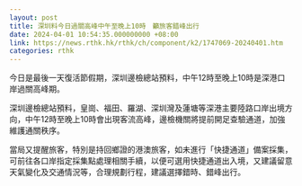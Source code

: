 ```yaml
---
layout: post
title: 深圳料今日過關高峰中午至晚上10時　籲旅客錯峰出行
date: 2024-04-01 10:54:35.000000000 +08:00
link: https://news.rthk.hk/rthk/ch/component/k2/1747069-20240401.htm
categories: rthk
---
```


今日是最後一天復活節假期，深圳邊檢總站預料，中午12時至晚上10時是深港口岸過關高峰期。 

深圳邊檢總站預料，皇崗、福田、羅湖、深圳灣及蓮塘等深港主要陸路口岸出境方向，中午12時至晚上10時會出現客流高峰，邊檢機關將提前開足查驗通道，加強維護通關秩序。

當局又提醒旅客，特別是持回鄉證的港澳旅客，如未進行「快捷通道」備案採集，可前往各口岸指定採集點處理相關手續，以便可選用快捷通道出入境，又建議留意天氣變化及交通情況等，合理規劃行程，建議選擇錯時、錯峰出行。
